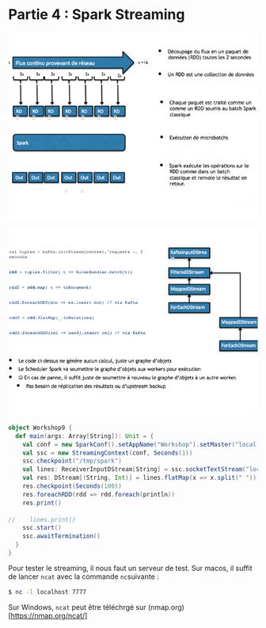 # Partie 4 : Spark Streaming

![](rdd6.png)

![](rdd7.png)

```scala
object Workshop9 {
  def main(args: Array[String]): Unit = {
    val conf = new SparkConf().setAppName("Workshop").setMaster("local[*]")
    val ssc = new StreamingContext(conf, Seconds(1))
    ssc.checkpoint("/tmp/spark")
    val lines: ReceiverInputDStream[String] = ssc.socketTextStream("localhost", 7777)
    val res: DStream[(String, Int)] = lines.flatMap(x => x.split(" ")).map(x => (x, 1)).reduceByKeyAndWindow(_ + _, _ - _, Seconds(30), Seconds(10))
    res.checkpoint(Seconds(100))
    res.foreachRDD(rdd => rdd.foreach(println))
    res.print()

//    lines.print()
    ssc.start()
    ssc.awaitTermination()
  }
}

```

Pour tester le streaming, il nous faut un serveur de test. 
Sur macos, il suffit de lancer ``ncat`` avec la commande ``nc``suivante :
```sh
$ nc -l localhost 7777
```

Sur Windows, ``ncat`` peut être téléchrgé sur (nmap.org)[https://nmap.org/ncat/]